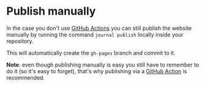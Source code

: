 # Publish manually

In the case you don't use [GitHub Actions](github_action.md) you can still publish the website manually by running the command `journal publish` locally inside your repository.

This will automatically create the `gh-pages` branch and commit to it.

**Note**: even though publishing manually is easy you still have to remember to do it (so it's easy to forget), that's why publishing via a [GitHub Action](github_action.md) is recommended.
